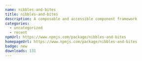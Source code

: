 ```yaml
---
name: nibbles-and-bites
title: nibbles-and-bites
description: A composable and accessible component framework
categories:
  - uncategorized
  - recent
npmUrl: https://www.npmjs.com/package/nibbles-and-bites
homepageUrl: https://www.npmjs.com/package/nibbles-and-bites
badge: new
downloads: 131
---
```


